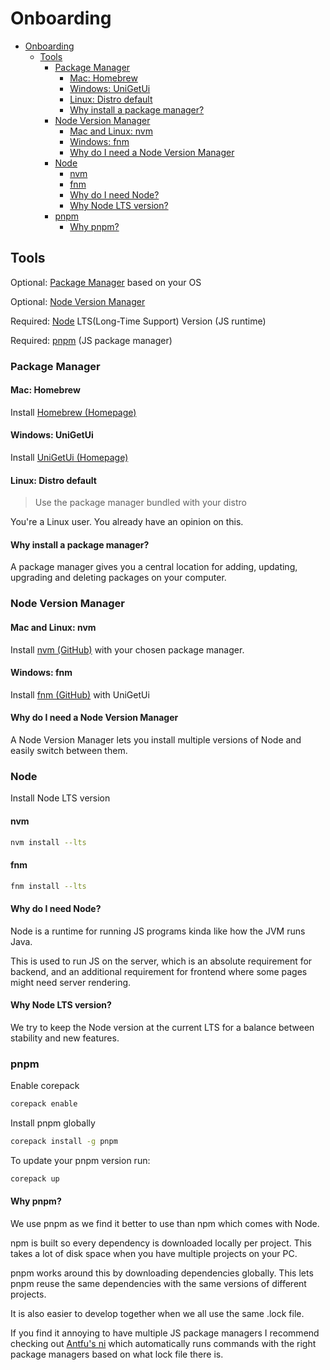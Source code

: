 # Onboarding

- [Onboarding](#onboarding)
  - [Tools](#tools)
    - [Package Manager](#package-manager)
      - [Mac: Homebrew](#mac-homebrew)
      - [Windows: UniGetUi](#windows-unigetui)
      - [Linux: Distro default](#linux-distro-default)
      - [Why install a package manager?](#why-install-a-package-manager)
    - [Node Version Manager](#node-version-manager)
      - [Mac and Linux: nvm](#mac-and-linux-nvm)
      - [Windows: fnm](#windows-fnm)
      - [Why do I need a Node Version Manager](#why-do-i-need-a-node-version-manager)
    - [Node](#node)
      - [nvm](#nvm)
      - [fnm](#fnm)
      - [Why do I need Node?](#why-do-i-need-node)
      - [Why Node LTS version?](#why-node-lts-version)
    - [pnpm](#pnpm)
      - [Why pnpm?](#why-pnpm)

## Tools

Optional: [Package Manager](#package-manager) based on your OS

Optional: [Node Version Manager](#node-version-manager)

Required: [Node](#node) LTS(Long-Time Support) Version (JS runtime)

Required: [pnpm](#pnpm) (JS package manager)

### Package Manager

#### Mac: Homebrew

Install [Homebrew (Homepage)](https://brew.sh/)

#### Windows: UniGetUi

Install [UniGetUi (Homepage)](https://www.marticliment.com/unigetui/)

#### Linux: Distro default

> Use the package manager bundled with your distro

You're a Linux user.
You already have an opinion on this.

#### Why install a package manager?

A package manager gives you a central location for
adding, updating, upgrading and deleting packages on your computer.

### Node Version Manager

#### Mac and Linux: nvm

Install [nvm (GitHub)](https://github.com/nvm-sh/nvm) with your chosen package manager.

#### Windows: fnm

Install [fnm (GitHub)](https://github.com/Schniz/fnm) with UniGetUi

#### Why do I need a Node Version Manager

A Node Version Manager lets you install multiple versions of Node
and easily switch between them.

### Node

Install Node LTS version

#### nvm

```sh
nvm install --lts
```

#### fnm

```sh
fnm install --lts
```

#### Why do I need Node?

Node is a runtime for running JS programs kinda like how the JVM runs Java.

This is used to run JS on the server,
which is an absolute requirement for backend,
and an additional requirement for frontend where some pages might need server rendering.

#### Why Node LTS version?

We try to keep the Node version at the current LTS for a balance between stability and new features.

### pnpm

Enable corepack

```sh
corepack enable
```

Install pnpm globally

```sh
corepack install -g pnpm
```

To update your pnpm version run:

```sh
corepack up
```

#### Why pnpm?

We use pnpm as we find it better to use than npm which comes with Node.

npm is built so every dependency is downloaded locally per project.
This takes a lot of disk space when you have multiple projects on your PC.

pnpm works around this by downloading dependencies globally.
This lets pnpm reuse the same dependencies with the same versions of different projects.

It is also easier to develop together when we all use the same .lock file.

If you find it annoying to have multiple JS package managers I recommend checking out [Antfu's ni](https://github.com/antfu-collective/ni) which automatically runs commands with the right package managers based on what lock file there is.

